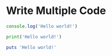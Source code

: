 # Write Multiple Code

```javascript []
console.log('Hello world!')
```
```python []
print('Hello world!')
```
```ruby []
puts 'Hello world!'
```
